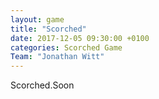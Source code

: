 ```yaml
---
layout: game
title: "Scorched"
date: 2017-12-05 09:30:00 +0100
categories: Scorched Game
Team: "Jonathan Witt"
---
```


Scorched.Soon
